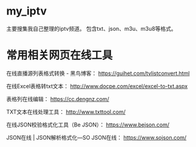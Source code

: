 # my_iptv
主要搜集我自己整理的iptv频道。
包含txt、json、m3u、m3u8等格式。

# 常用相关网页在线工具
在线直播源列表格式转换 - 黑鸟博客：
https://guihet.com/tvlistconvert.html

在线Excel表格转txt文本：
http://www.docpe.com/excel/excel-to-txt.aspx

表格列在线编辑：
https://cc.dengnz.com/

TXT文本在线处理工具：
http://www.txttool.com/

在线JSON校验格式化工具（Be JSON）：
https://www.bejson.com/

JSON在线 | JSON解析格式化—SO JSON在线：
https://www.sojson.com/
